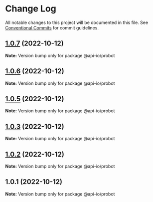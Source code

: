 # Change Log

All notable changes to this project will be documented in this file.
See [Conventional Commits](https://conventionalcommits.org) for commit guidelines.

## [1.0.7](https://github.com/api-io/openapi-bots/compare/v1.0.6...v1.0.7) (2022-10-12)

**Note:** Version bump only for package @api-io/probot

## [1.0.6](https://github.com/api-io/openapi-bots/compare/v1.0.5...v1.0.6) (2022-10-12)

**Note:** Version bump only for package @api-io/probot

## [1.0.5](https://github.com/api-io/openapi-bots/compare/v1.0.4...v1.0.5) (2022-10-12)

**Note:** Version bump only for package @api-io/probot

## [1.0.3](https://github.com/api-io/openapi-bots/compare/v1.0.2...v1.0.3) (2022-10-12)

**Note:** Version bump only for package @api-io/probot

## [1.0.2](https://github.com/api-io/openapi-bots/compare/v1.0.1...v1.0.2) (2022-10-12)

**Note:** Version bump only for package @api-io/probot

## 1.0.1 (2022-10-12)

**Note:** Version bump only for package @api-io/probot
